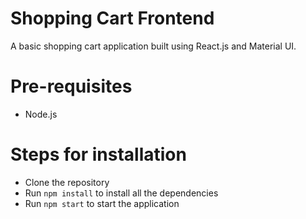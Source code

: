 # Shopping Cart Frontend
A basic shopping cart application built using React.js and Material UI.

# Pre-requisites
- Node.js

# Steps for installation
- Clone the repository
- Run `npm install` to install all the dependencies
- Run `npm start` to start the application
